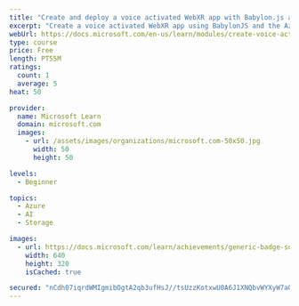 ```yaml
---
title: "Create and deploy a voice activated WebXR app with Babylon.js and Azure Cognitive Services"
excerpt: "Create a voice activated WebXR app using BabylonJS and the Azure Speech-to-text API under Azure Cognitive Services, and then deploy the app using Static Website Hosting provided by Azure Blob Storage. The app can be viewed on devices such as HoloLens, Windows Mixed Reality devices, mobile phones, etc."
webUrl: https://docs.microsoft.com/en-us/learn/modules/create-voice-activated-webxr-app-with-babylonjs/
type: course
price: Free
length: PT55M
ratings:
  count: 1
  average: 5
heat: 50

provider:
  name: Microsoft Learn
  domain: microsoft.com
  images:
    - url: /assets/images/organizations/microsoft.com-50x50.jpg
      width: 50
      height: 50

levels:
  - Beginner

topics:
  - Azure
  - AI
  - Storage

images:
  - url: https://docs.microsoft.com/learn/achievements/generic-badge-social.png
    width: 640
    height: 320
    isCached: true

secured: "nCdh07iqrdWMIgmibOgtA2qb3ufHsJ//tsUzzKotxwU0A6J1XNQbvWYXyW7aQZHIvd7ZzlB95/Y3BipqwZyrDT7TJip7/Kf1BjwIICxRBu6VBC2kw3J1lFUexTwQvGKId08OgG3SFb8V1rfZA+gtw3amjcNBgepHCLiGtKRmV6smLAmjNhUFJcWRUY80jkbRNdx2W+boVBjzqgWZyi6RMqUCUgIqKnyoLlxnQ7CiX39/9Z/T2XV7q1T1+uKrEBmfcTDYJnKCBP2GciJoGSXRcrfq4BdQEh9QVHaSzTtnfWtqx6zqRDu4CeYKU0tUfXz32uL4msaIZXyAdHRaMIHd7ZD+ofI2BvjHK+OK9svqVWvKQs8WhsPVODudpoXY1N9k1FYYrMOWCQ14NOMddNNDxaSMstZSAtMfuQ8CeStuJYU=;e8jRo56jH4SmABiKsAIVtw=="
---
```


